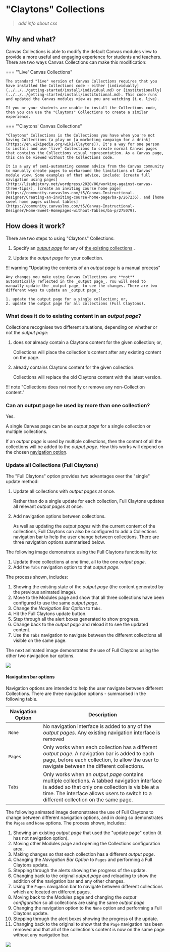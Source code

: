 # "Claytons" Collections

> _add info about css_ 

## Why and what?

Canvas Collections is able to modify the default Canvas modules view to provide a more useful and engaging experience for students and teachers. There are two ways Canvas Collections can make this modification:

=== "'Live' Canvas Collections"

    The standard "live" version of Canvas Collections requires that you have installed the Collections code - either [individually](../../../getting-started/install/individual.md) or [institutionally](../../../getting-started/install/institutional.md). This code runs and updated the Canvas modules view as you are watching (i.e. live). 

    If you or your students are unable to install the Collections code, then you can use the "Claytons" Collections to create a similar experience.

=== "'Claytons' Canvas Collections"

    "Claytons" Collections is the Collections you have when you're not having Collections (a play on [a marketing campaign for a drink](https://en.wikipedia.org/wiki/Claytons)). It's a way for one person to install and use 'live' Collections to create normal Canvas pages that contains the Collections visual representation. As a Canvas page, this can be viewed without the Collections code.

    It is a way of semi-automating common advice from the Canvas community to manually create pages to workaround the limitations of Canvas' module view. Some examples of that advice, include: [create full navigation using pages](http://lisahistory.net/wordpress/2020/06/working-against-canvas-three-tips/), [create an inviting course home page](https://community.canvaslms.com/t5/Canvas-Instructional-Designer/Creating-an-inviting-course-home-page/ba-p/267236), and [home sweet home pages without tables](https://community.canvaslms.com/t5/Canvas-Instructional-Designer/Home-Sweet-Homepages-without-Tables/ba-p/275079).

## How does it work? 

There are two steps to using "Claytons" Collections:

1. Specify an  [_output page_](../../collections/existing-collections.md#output-page) for any of [the existing collections](../../collections/existing-collections.md) .

2. Update the _output page_ for your collection.

!!! warning "Updating the contents of an _output page_ is a manual process"

    Any changes you make using Canvas Collections are **not** automatically reflected in the _output page_. You will need to manually update the _output page_ to see the changes. There are two different ways to update an _output page_: 
    
    1. update the output page for a single collection; or, 
    2. update the output page for all collections (Full Claytons).

### What does it do to existing content in an _output page_?

Collections recognises two different situations, depending on whether or not the _output page_:

1. does _not_ already contain a Claytons content for the given collection; or,

    Collections will place the collection's content after any existing content on the page. 
2. already contains Claytons content for the given collection. 

    Collections will replace the old Claytons content with the latest version.

!!! note "Collections does not modify or remove any non-Collection content." 

### Can an output page be used by more than one collection?

Yes.

A single Canvas page can be an _output page_ for a single collection or multiple collections.

If an _output page_ is used by multiple collections, then the content of all the collections will be added to the _output page_. How this works will depend on the chosen [navigation option](../../collections/full-claytons.md#navigation-options).


### Update all Collections (Full Claytons)

The "Full Claytons" option provides two advantages over the "single" update method:

1. Update all collections with _output pages_ at once.

    Rather than do a single update for each collection, Full Claytons updates all relevant _output pages_ at once.
	
2. Add navigation options between collections.

    As well as updating the _output pages_ with the current content of the collections, Full Claytons can also be configured to add a Collections navigation bar to help the user change between collections. There are three navigation options summarised below.

The following image demonstrate using the Full Claytons functionality to: 

1. Update three collections at one time, all to the one _output page_.
2. Add the `Tabs` navigation option to that _output page_.

The process shown, includes:

1. Showing the existing state of the _output page_ (the content generated by the previous animated image).
2. Move to the Modules page and show that all three collections have been configured to use the same _output page_.
3. Change the _Navigation Bar Option_ to `Tabs`.
4. Hit the Full Claytons update button.
5. Step through all the alert boxes generated to show progress.
6. Change back to the _output page_ and reload it to see the updated content.
7. Use the `Tabs` navigation to navigate between the different collections all visible on the same page.

The next animated image demonstrates the use of Full Claytons using the other two navigation bar options.


![](pics/animatedFullClaytons.gif)

#### Navigation bar options

Navigation options are intended to help the user navigate between different Collections. There are three navigation options - summarised in the following table.

| Navigation Option | Description |
| --- | --- |
| `None` | No navigation interface is added to any of the _output pages_. Any existing navigation interface is removed |
| `Pages` | Only works when each collection has a different _output page_. A navigation bar is added to each page, before each collection, to allow the user to navigate between the different collections. |
| `Tabs` | Only works when an _output page_ contains multiple collections. A tabbed navigation interface is added so that only one collection is visible at a time. The interface allows users to switch to a different collection on the same page. |

The following animated image demonstrates the use of Full Claytons to change between different navigation options, and in doing so demonstrates the `Pages` and `None` options. The process shown, includes:

1. Showing an existing _output page_ that used the "update page" option (it has not navigation option).
2. Moving other Modules page and opening the Collections configuration area.
3. Making changes so that each collection has a different _output page_.
4. Changing the _Navigation Bar Option_ to `Pages` and performing a Full Claytons update.
5. Stepping through the alerts showing the progress of the update.
6. Changing back to the original _output page_ and reloading to show the addition of the navigation bar and any other changes.
7. Using the `Pages` navigation bar to navigate between different collections which are located on different pages.
8. Moving back to the Modules page and changing the _output configuration_ so all collections are using the same _output page_
9. Changing the navigation option to the `None` option and performing a Full Claytons update.
10. Stepping through the alert boxes showing the progress of the update.
11. Changing back to the original to show that the `Page` navigation has been removed and that all of the collection's content is now on the same page without any navigation bar.

![](pics/animatedPagesNone.gif)